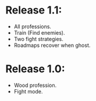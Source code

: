 # Release 1.1:
 - All professions.
 - Train (Find enemies).
 - Two fight strategies.
 - Roadmaps recover when ghost.

# Release 1.0:
 - Wood profession.
 - Fight mode.